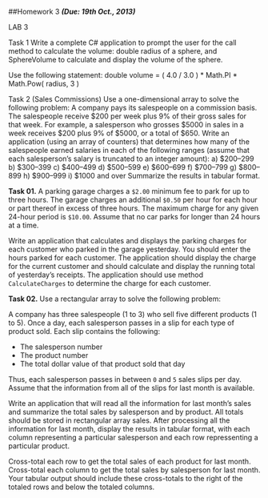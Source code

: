 ##Homework 3
***(Due: 19th Oct., 2013)***



LAB 3

Task 1
Write a complete C# application to prompt the user for the call method to calculate the volume:
double radius of a sphere, and SphereVolume to calculate and display the volume of the sphere.

Use the following statement:
double volume = ( 4.0 / 3.0 ) * Math.PI * Math.Pow( radius, 3 )

Task 2
(Sales Commissions)
Use a one-dimensional array to solve the following problem:  A company pays its salespeople on a commission basis. The salespeople receive $200 per week plus 9% of their gross sales for that week. For example, a salesperson who grosses $5000 in sales in a week receives $200 plus 9% of $5000, or a total of $650.
Write an application (using an array of counters) that determines how many of the salespeople earned salaries in each of the following ranges (assume that each salesperson’s salary is truncated to an integer amount):
a) $200–299
b) $300–399
c) $400–499
d) $500–599
e) $600–699
f) $700–799
g) $800–899
h) $900–999
i) $1000 and over
Summarize the results in tabular format.











**Task 01.** A parking garage charges a `$2.00` minimum fee to park for up to three hours. The garage charges an additional `$0.50` per hour for each hour or part thereof in excess of three hours. The maximum charge for any given 24-hour period is `$10.00`. Assume that no car parks for longer than 24 hours at a time.

Write an application that calculates and displays the parking charges for each customer who parked in the garage yesterday. You should enter the hours parked for each customer. The application should display the charge for the current customer and should calculate and display the running total of yesterday’s receipts. The application should use method `CalculateCharges` to determine the charge for each customer.

**Task 02.** Use a rectangular array to solve the following problem:

A company has three salespeople (1 to 3) who sell five different products (1 to 5). Once a day, each salesperson passes in a slip for each type of product sold. Each slip contains the following:
* The salesperson number
* The product number
* The total dollar value of that product sold that day

Thus, each salesperson passes in between `0` and `5` sales slips per day. Assume that the information from all of the slips for last month is available.

Write an application that will read all the information for last month’s sales and summarize the total sales by salesperson and by product. All totals should be stored in rectangular array sales. After processing all the information for last month, display the results in tabular format, with each column representing a particular salesperson and each row repressenting a particular product.

Cross-total each row to get the total sales of each product for last month. Cross-total each column to get the total sales by salesperson for last month. Your tabular output should include these cross-totals to the right of the totaled rows and below the totaled columns.
